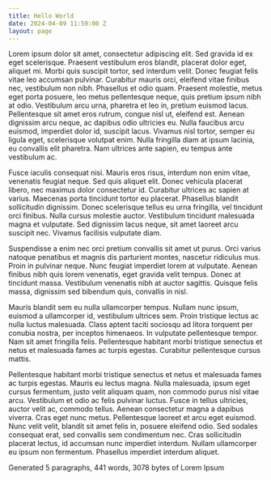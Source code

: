```yaml
---
title: Hello World
date: 2024-04-09 11:59:00 Z
layout: page
---
```


Lorem ipsum dolor sit amet, consectetur adipiscing elit. Sed gravida id ex eget scelerisque. Praesent vestibulum eros blandit, placerat dolor eget, aliquet mi. Morbi quis suscipit tortor, sed interdum velit. Donec feugiat felis vitae leo accumsan pulvinar. Curabitur mauris orci, eleifend vitae finibus nec, vestibulum non nibh. Phasellus et odio quam. Praesent molestie, metus eget porta posuere, leo metus pellentesque neque, quis pretium ipsum nibh at odio. Vestibulum arcu urna, pharetra et leo in, pretium euismod lacus. Pellentesque sit amet eros rutrum, congue nisl ut, eleifend est. Aenean dignissim arcu neque, ac dapibus odio ultricies eu. Nulla faucibus arcu euismod, imperdiet dolor id, suscipit lacus. Vivamus nisl tortor, semper eu ligula eget, scelerisque volutpat enim. Nulla fringilla diam at ipsum lacinia, eu convallis elit pharetra. Nam ultrices ante sapien, eu tempus ante vestibulum ac.

Fusce iaculis consequat nisi. Mauris eros risus, interdum non enim vitae, venenatis feugiat neque. Sed quis aliquet elit. Donec vehicula placerat libero, nec maximus dolor consectetur id. Curabitur ultrices ac sapien at varius. Maecenas porta tincidunt tortor eu placerat. Phasellus blandit sollicitudin dignissim. Donec scelerisque tellus eu urna fringilla, vel tincidunt orci finibus. Nulla cursus molestie auctor. Vestibulum tincidunt malesuada magna et vulputate. Sed dignissim lacus neque, sit amet laoreet arcu suscipit nec. Vivamus facilisis vulputate diam.

Suspendisse a enim nec orci pretium convallis sit amet ut purus. Orci varius natoque penatibus et magnis dis parturient montes, nascetur ridiculus mus. Proin in pulvinar neque. Nunc feugiat imperdiet lorem at vulputate. Aenean finibus nibh quis lorem venenatis, eget gravida velit tempus. Donec at tincidunt massa. Vestibulum venenatis nibh at auctor sagittis. Quisque felis massa, dignissim sed bibendum quis, convallis in nisl.

Mauris blandit sem eu nulla ullamcorper tempus. Nullam nunc ipsum, euismod a ullamcorper id, vestibulum ultrices sem. Proin tristique lectus ac nulla luctus malesuada. Class aptent taciti sociosqu ad litora torquent per conubia nostra, per inceptos himenaeos. In vulputate pellentesque tempor. Nam sit amet fringilla felis. Pellentesque habitant morbi tristique senectus et netus et malesuada fames ac turpis egestas. Curabitur pellentesque cursus mattis.

Pellentesque habitant morbi tristique senectus et netus et malesuada fames ac turpis egestas. Mauris eu lectus magna. Nulla malesuada, ipsum eget cursus fermentum, justo velit aliquam quam, non commodo purus nisl vitae arcu. Vestibulum et odio ac felis pulvinar luctus. Fusce in tellus ultricies, auctor velit ac, commodo tellus. Aenean consectetur magna a dapibus viverra. Cras eget nunc metus. Pellentesque laoreet et arcu eget euismod. Nunc velit velit, blandit sit amet felis in, posuere eleifend odio. Sed sodales consequat erat, sed convallis sem condimentum nec. Cras sollicitudin placerat lectus, id accumsan nunc imperdiet interdum. Nullam ullamcorper eu ipsum non fermentum. Phasellus imperdiet interdum aliquet.

Generated 5 paragraphs, 441 words, 3078 bytes of Lorem Ipsum
